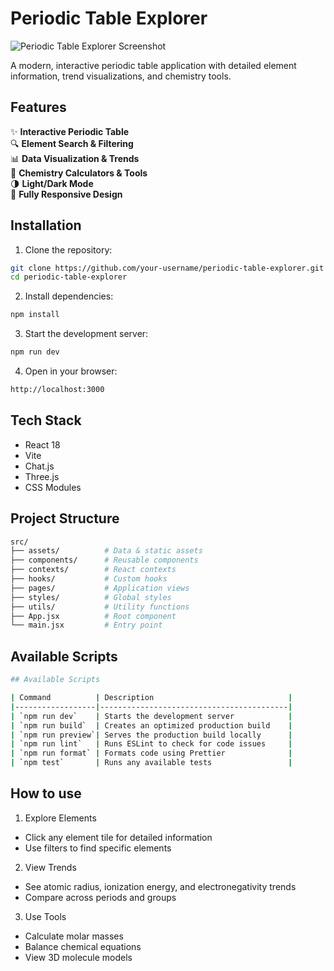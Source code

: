 # Periodic Table Explorer

![Periodic Table Explorer Screenshot](./public/screenshot.png)

A modern, interactive periodic table application with detailed element information, trend visualizations, and chemistry tools.

## Features

✨ **Interactive Periodic Table**  
🔍 **Element Search & Filtering**  
📊 **Data Visualization & Trends**  
🧪 **Chemistry Calculators & Tools**  
🌗 **Light/Dark Mode**  
📱 **Fully Responsive Design**  

## Installation

1. Clone the repository:
```bash
git clone https://github.com/your-username/periodic-table-explorer.git
cd periodic-table-explorer

```

2. Install dependencies:
```bash
npm install
```

3. Start the development server:
```bash
npm run dev
```

4. Open in your browser:
```bash
http://localhost:3000
```

## Tech Stack
- React 18
- Vite 
- Chat.js
- Three.js
- CSS Modules

## Project Structure

```bash
src/
├── assets/          # Data & static assets
├── components/      # Reusable components
├── contexts/        # React contexts
├── hooks/           # Custom hooks
├── pages/           # Application views
├── styles/          # Global styles
├── utils/           # Utility functions
├── App.jsx          # Root component
└── main.jsx         # Entry point
```

## Available Scripts

```bash
## Available Scripts

| Command          | Description                              |
|------------------|------------------------------------------|
| `npm run dev`    | Starts the development server            |
| `npm run build`  | Creates an optimized production build    |
| `npm run preview`| Serves the production build locally      |
| `npm run lint`   | Runs ESLint to check for code issues     |
| `npm run format` | Formats code using Prettier              |
| `npm test`       | Runs any available tests                 |

```


## How to use

1. Explore Elements
- Click any element tile for detailed information
- Use filters to find specific elements

2. View Trends
- See atomic radius, ionization energy, and electronegativity trends
- Compare across periods and groups

3. Use Tools
- Calculate molar masses
- Balance chemical equations
- View 3D molecule models

